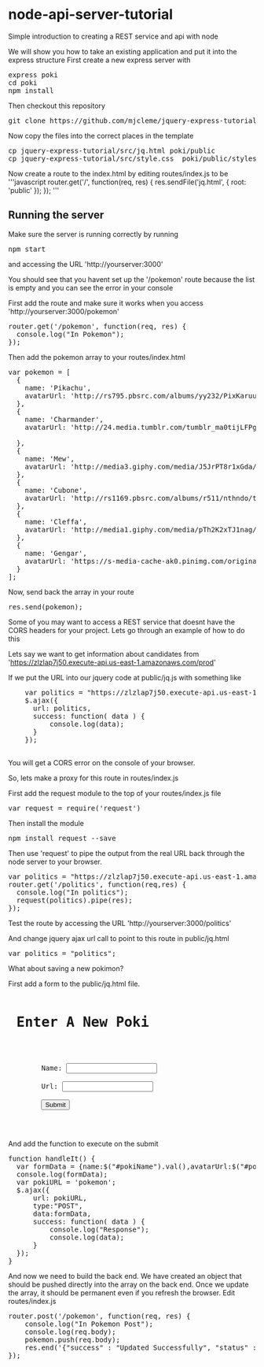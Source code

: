 # node-api-server-tutorial
Simple introduction to creating a REST service and api with node

We will show you how to take an existing application and put it into the express structure
First create a new express server with
<pre>
express poki
cd poki
npm install
</pre>

Then checkout this repository
<pre>
git clone https://github.com/mjcleme/jquery-express-tutorial.git
</pre>

Now copy the files into the correct places in the template
<pre>
cp jquery-express-tutorial/src/jq.html poki/public
cp jquery-express-tutorial/src/style.css  poki/public/stylesheets/
</pre>

Now create a route to the index.html by editing routes/index.js to be
'''javascript
router.get('/', function(req, res) {
  res.sendFile('jq.html', { root: 'public' });
});
'''

## Running the server

Make sure the server is running correctly by running 
<pre>
npm start
</pre>
and accessing the URL 'http://yourserver:3000'

You should see that you havent set up the '/pokemon' route because the list is empty and you can see the error in your console

First add the route and make sure it works when you access 'http://yourserver:3000/pokemon'
<pre>
router.get('/pokemon', function(req, res) {
  console.log("In Pokemon");
});
</pre>

Then add the pokemon array to your routes/index.html
<pre>
var pokemon = [
  {
    name: 'Pikachu',
    avatarUrl: 'http://rs795.pbsrc.com/albums/yy232/PixKaruumi/Pokemon%20Pixels/Pikachu_Icon__free__by_Aminako.gif~c200'
  },
  {
    name: 'Charmander',
    avatarUrl: 'http://24.media.tumblr.com/tumblr_ma0tijLFPg1rfjowdo1_500.gif'

  },
  {
    name: 'Mew',
    avatarUrl: 'http://media3.giphy.com/media/J5JrPT8r1xGda/giphy.gif'
  },
  {
    name: 'Cubone',
    avatarUrl: 'http://rs1169.pbsrc.com/albums/r511/nthndo/tumblr_ljsx6dPMNm1qii50go1_400.gif~c200'
  },
  {
    name: 'Cleffa',
    avatarUrl: 'http://media1.giphy.com/media/pTh2K2xTJ1nag/giphy.gif'
  },
  {
    name: 'Gengar',
    avatarUrl: 'https://s-media-cache-ak0.pinimg.com/originals/7e/3b/67/7e3b67c53469cc4302035be70a7f2d60.gif'
  }
];
</pre>

Now, send back the array in your route
<pre>
res.send(pokemon);
</pre>

Some of you may want to access a REST service that doesnt have the CORS headers for your project.  Lets go through an example of how to do this

Lets say we want to get information about candidates from 'https://zlzlap7j50.execute-api.us-east-1.amazonaws.com/prod'

If we put the URL into our jquery code at public/jq.js with something like
<pre>
    var politics = "https://zlzlap7j50.execute-api.us-east-1.amazonaws.com/prod";
    $.ajax({
      url: politics,
      success: function( data ) {
          console.log(data);
      }
    });

</pre>
You will get a CORS error on the console of your browser.

So, lets make a proxy for this route in routes/index.js

First add the request module to the top of your routes/index.js file
<pre>
var request = require('request')
</pre>
Then install the module
<pre>
npm install request --save
</pre>

Then use 'request' to pipe the output from the real URL back through the node server to your browser.
<pre>
var politics = "https://zlzlap7j50.execute-api.us-east-1.amazonaws.com/prod";
router.get('/politics', function(req,res) {
  console.log("In politics");
  request(politics).pipe(res);
});
</pre>

Test the route by accessing the URL 'http://yourserver:3000/politics'

And change jquery ajax url call to point to this route in public/jq.html
<pre>
var politics = "politics";
</pre>

What about saving a new pokimon?

First add a form to the public/jq.html file.
<pre>
<h1> Enter A New Poki</h1>
    <form id="newPoki" action="javascript:handleIt()">
        Name: <input type="text" id="pokiName" value=""><br>
        Url: <input type="url" id="pokiUrl" value=""><br>
        <input type="submit" value="Submit">
    </form>
</pre>

And add the function to execute on the submit
<pre>
function handleIt() {
  var formData = {name:$("#pokiName").val(),avatarUrl:$("#pokiUrl").val()};
  console.log(formData);
  var pokiURL = 'pokemon';
  $.ajax({
      url: pokiURL,
      type:"POST",
      data:formData,
      success: function( data ) {
          console.log("Response");
          console.log(data);
      }
  });
}
</pre>
And now we need to build the back end.  We have created an object that should be pushed directly into the array on the back end.  Once we update the array, it should be permanent even if you refresh the browser.  Edit routes/index.js
<pre>
router.post('/pokemon', function(req, res) {
    console.log("In Pokemon Post");
    console.log(req.body);
    pokemon.push(req.body);
    res.end('{"success" : "Updated Successfully", "status" : 200}');
}); 
</pre>
